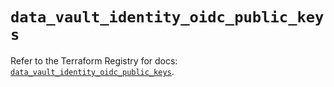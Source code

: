 # `data_vault_identity_oidc_public_keys`

Refer to the Terraform Registry for docs: [`data_vault_identity_oidc_public_keys`](https://registry.terraform.io/providers/hashicorp/vault/3.24.0/docs/data-sources/identity_oidc_public_keys).
